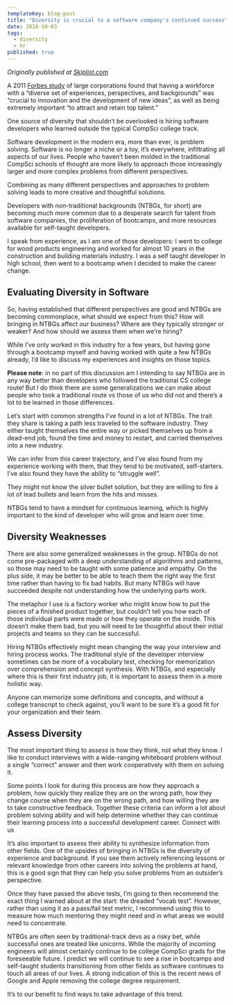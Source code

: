 ```yaml
---
templateKey: blog-post
title: "Diversity is crucial to a software company's continued success"
date: 2018-10-03
tags: 
  - diversity
  - hr
published: true
---
```

_Originally published at [Skiplist.com](https://www.skiplist.com/blog/diversity-success-google-apple)_

A 2011 [Forbes study](https://www.forbes.com/forbesinsights/innovation_diversity/index.html) of large corporations found that having a workforce with a “diverse set of experiences, perspectives, and backgrounds” was “crucial to innovation and the development of new ideas”, as well as being extremely important “to attract and retain top talent.” 

One source of diversity that shouldn’t be overlooked is hiring software developers who learned outside the typical CompSci college track.

Software development in the modern era, more than ever, is problem solving. Software is no longer a niche or a toy, it’s everywhere, infiltrating all aspects of our lives. People who haven’t been molded in the traditional CompSci schools of thought are more likely to approach those increasingly larger and more complex problems from different perspectives. 

Combining as many different perspectives and approaches to problem solving leads to more creative and thoughtful solutions.

Developers with non-traditional backgrounds (NTBGs, for short) are becoming much more common due to a desperate search for talent from software companies, the proliferation of bootcamps, and more resources available for self-taught developers. 

I speak from experience, as I am one of those developers: I went to college for wood products engineering and worked for almost 10 years in the construction and building materials industry. I was a self taught developer in high school, then went to a bootcamp when I decided to make the career change.

## Evaluating Diversity in Software

So, having established that different perspectives are good and NTBGs are becoming commonplace, what should we expect from this? How will bringing in NTBGs affect our business? Where are they typically stronger or weaker? And how should we assess them when we’re hiring? 

While I’ve only worked in this industry for a few years, but having gone through a bootcamp myself and having worked with quite a few NTBGs already, I’d like to discuss my experiences and insights on those topics.

**Please note**: in no part of this discussion am I intending to say NTBGs are in any way better than developers who followed the traditional CS college route! But I do think there are some generalizations we can make about people who took a traditional route vs those of us who did not and there’s a lot to be learned in those differences.

Let’s start with common strengths I’ve found in a lot of NTBGs. The trait they share is taking a path less traveled to the software industry. They either taught themselves the entire way or picked themselves up from a dead-end job, found the time and money to restart, and carried themselves into a new industry. 

We can infer from this career trajectory, and I’ve also found from my experience working with them, that they tend to be motivated, self-starters. I’ve also found they have the ability to “struggle well”. 

They might not know the silver bullet solution, but they are willing to fire a lot of lead bullets and learn from the hits and misses. 

NTBGs tend to have a mindset for continuous learning, which is highly important to the kind of developer who will grow and learn over time.

## Diversity Weaknesses

There are also some generalized weaknesses in the group. NTBGs do not come pre-packaged with a deep understanding of algorithms and patterns, so those may need to be taught with some patience and empathy. On the plus side, it may be better to be able to teach them the right way the first time rather than having to fix bad habits. But many NTBGs will have succeeded despite not understanding how the underlying parts work. 

The metaphor I use is a factory worker who might know how to put the pieces of a finished product together, but couldn’t tell you how each of those individual parts were made or how they operate on the inside. This doesn’t make them bad, but you will need to be thoughtful about their initial projects and teams so they can be successful.

Hiring NTBGs effectively might mean changing the way your interview and hiring process works. The traditional style of the developer interview sometimes can be more of a vocabulary test, checking for memorization over comprehension and concept synthesis. With NTBGs, and especially where this is their first industry job, it is important to assess them in a more holistic way. 

Anyone can memorize some definitions and concepts, and without a college transcript to check against, you’ll want to be sure it’s a good fit for your organization and their team.

## Assess Diversity

The most important thing to assess is how they think, not what they know. I like to conduct interviews with a wide-ranging whiteboard problem without a single “correct” answer and then work cooperatively with them on solving it. 

Some points I look for during this process are how they approach a problem, how quickly they realize they are on the wrong path, how they change course when they are on the wrong path, and how willing they are to take constructive feedback. Together these criteria can inform a lot about problem solving ability and will help determine whether they can continue their learning process into a successful development career.
Connect with us

It’s also important to assess their ability to synthesize information from other fields. One of the upsides of bringing in NTBGs is the diversity of experience and background. If you see them actively referencing lessons or relevant knowledge from other careers into solving the problems at hand, this is a good sign that they can help you solve problems from an outsider’s perspective.

Once they have passed the above tests, I’m going to then recommend the exact thing I warned about at the start: the dreaded “vocab test”. However, rather than using it as a pass/fail test metric, I recommend using this to measure how much mentoring they might need and in what areas we would need to concentrate.

NTBGs are often seen by traditional-track devs as a risky bet, while successful ones are treated like unicorns. While the majority of incoming engineers will almost certainly continue to be college CompSci grads for the foreseeable future. I predict we will continue to see a rise in bootcamps and self-taught students transitioning from other fields as software continues to touch all areas of our lives. A strong indication of this is the recent news of Google and Apple removing the college degree requirement. 

It’s to our benefit to find ways to take advantage of this trend.

